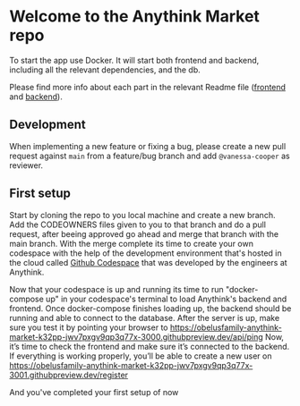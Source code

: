 # Welcome to the Anythink Market repo

To start the app use Docker. It will start both frontend and backend, including all the relevant dependencies, and the db.

Please find more info about each part in the relevant Readme file ([frontend](frontend/readme.md) and [backend](backend/README.md)).

## Development

When implementing a new feature or fixing a bug, please create a new pull request against `main` from a feature/bug branch and add `@vanessa-cooper` as reviewer.

## First setup

Start by cloning the repo to you local machine and create a new branch. Add the CODEOWNERS files given to you to that branch and do a pull request, after beeing approved go ahead and merge that branch with the main branch.
With the merge complete its time to create your own codespace with the help of the development environment that's hosted in the cloud called [Github Codespace](https://github.com/codespaces/new?hide_repo_select=true&ref=main&repo=553060648) that was developed by the engineers at Anythink.

Now that your codespace is up and running its time to run "docker-compose up" in your codespace's terminal to load Anythink's backend and frontend.
Once docker-compose finishes loading up, the backend should be running and able to connect to the database.
After the server is up, make sure you test it by pointing your browser to https://obelusfamily-anythink-market-k32pp-jwv7pxgv9qp3q77x-3000.githubpreview.dev/api/ping
Now, it’s time to check the frontend and make sure it’s connected to the backend.
If everything is working properly, you’ll be able to create a new user on https://obelusfamily-anythink-market-k32pp-jwv7pxgv9qp3q77x-3001.githubpreview.dev/register

And you've completed your first setup of now